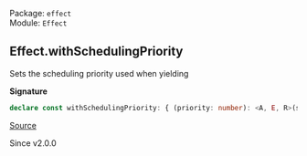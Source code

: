 Package: `effect`<br />
Module: `Effect`<br />

## Effect.withSchedulingPriority

Sets the scheduling priority used when yielding

**Signature**

```ts
declare const withSchedulingPriority: { (priority: number): <A, E, R>(self: Effect<A, E, R>) => Effect<A, E, R>; <A, E, R>(self: Effect<A, E, R>, priority: number): Effect<A, E, R>; }
```

[Source](https://github.com/Effect-TS/effect/tree/main/packages/effect/src/Effect.ts#L6548)

Since v2.0.0